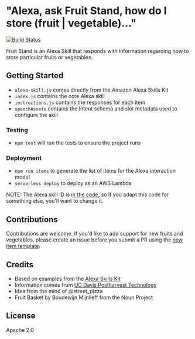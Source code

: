 # "Alexa, ask Fruit Stand, how do I store (fruit | vegetable)..."

[![Build Status](https://travis-ci.org/uncompiled/alexa-fruit-stand.svg?branch=master)](https://travis-ci.org/uncompiled/alexa-fruit-stand)

Fruit Stand is an Alexa Skill that responds with information
regarding how to store particular fruits or vegetables.

## Getting Started

- `alexa-skill.js` comes directly from the Amazon Alexa Skills Kit
- `index.js` contains the core Alexa skill
- `instructions.js` contains the responses for each item
- `speechAssets` contains the Intent schema and slot metadata used to configure the skill

### Testing

- `npm test` will run the tests to ensure the project runs

### Deployment

- `npm run items` to generate the list of items for the Alexa interaction model
- `serverless deploy` to deploy as an AWS Lambda

NOTE: The Alexa skill ID is [in the code](https://github.com/uncompiled/alexa-fruit-stand/blob/master/src/index.js#L7),
so if you adapt this code for something else, you'll want to change it.

## Contributions

Contributions are welcome.  If you'd like to add support for new fruits and vegetables,
please create an issue before you submit a PR using the [new item template](.github/NEW_ITEM_TEMPLATE.md).

## Credits

- Based on examples from the [Alexa Skills Kit](https://github.com/amzn/alexa-skills-kit-js)
- Information comes from [UC Davis Postharvest Technology](http://ucce.ucdavis.edu/files/datastore/234-1920.pdf)
- Idea from the mind of @street_pizza
- Fruit Basket by Boudewijn Mijnlieff from the Noun Project

## License

Apache 2.0
